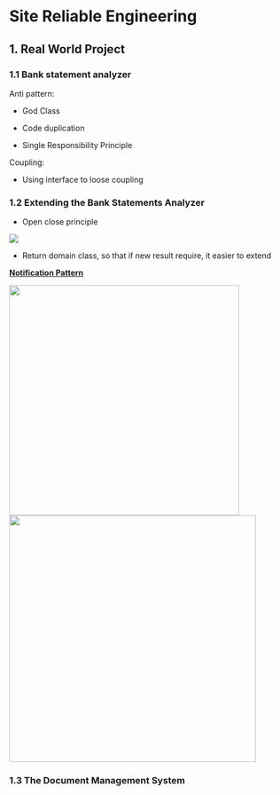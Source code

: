 # Site Reliable Engineering

## 1. Real World Project

### 1.1 Bank statement analyzer

Anti pattern:

- God Class

- Code duplication

- Single Responsibility Principle

Coupling:

- Using interface to loose coupling

### 1.2 Extending the Bank Statements Analyzer

- Open close principle

![](C:\Users\duyng\AppData\Roaming\marktext\images\2022-06-21-11-40-40-image.png)

- Return domain class, so that if new result require, it easier to extend



**<u>Notification Pattern</u>**

<img title="" src="file:///C:/Users/duyng/AppData/Roaming/marktext/images/2022-06-21-12-42-45-image.png" alt="" width="415" data-align="center">

<img title="" src="file:///C:/Users/duyng/AppData/Roaming/marktext/images/2022-06-21-12-42-57-image.png" alt="" width="445" data-align="center">

### 1.3 The Document Management System


